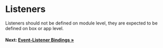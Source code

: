 # Listeners

Listeners should not be defined on module level, they are expected to be defined on box or app level.

#### Next: [Event-Listener Bindings &raquo;](event-listener-bindings.md)